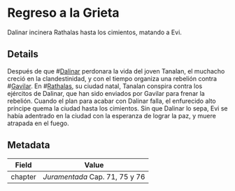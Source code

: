 # Regreso a la Grieta
Dalinar incinera Rathalas hasta los cimientos, matando a Evi.

## Details
Después de que #[Dalinar](characters/dalinar) perdonara la vida del joven Tanalan, el muchacho creció en la clandestinidad, y con el tiempo organiza una rebelión contra #[Gavilar](characters/gavilar). En #[Rathalas](locations/rathalas), su ciudad natal, Tanalan conspira contra los ejércitos de Dalinar, que han sido enviados por Gavilar para frenar la rebelión. Cuando el plan para acabar con Dalinar falla, el enfurecido alto príncipe quema la ciudad hasta los cimientos. Sin que Dalinar lo sepa, Evi se había adentrado en la ciudad con la esperanza de lograr la paz, y muere atrapada en el fuego.

## Metadata
| Field | Value |
| ----- | ----- |
| chapter | *Juramentada* Cap. 71, 75 y 76 |
